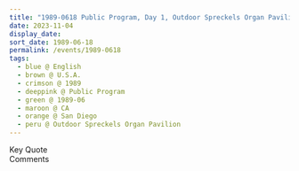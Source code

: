 ```yaml
---
title: "1989-0618 Public Program, Day 1, Outdoor Spreckels Organ Pavilion, Balboa Park, San Diego, CA, U.S.A."
date: 2023-11-04
display_date: 
sort_date: 1989-06-18
permalink: /events/1989-0618
tags:
  - blue @ English
  - brown @ U.S.A.
  - crimson @ 1989
  - deeppink @ Public Program
  - green @ 1989-06
  - maroon @ CA
  - orange @ San Diego
  - peru @ Outdoor Spreckels Organ Pavilion
---
```


<wave-list>
  <list-title color="green" width="75">Key Quote</list-title>
  <list-item color="BlanchedAlmond"  width="200"></list-item>
  <list-item color="Lavender"></list-item>
  <list-item color="BlanchedAlmond"></list-item>
</wave-list>

<br>

<wave-list>
  <list-title color="green" width="75">Comments</list-title>
  <list-item color="BlanchedAlmond"  width="200"></list-item>
  <list-item color="Lavender"></list-item>
  <list-item color="BlanchedAlmond"></list-item>
</wave-list>